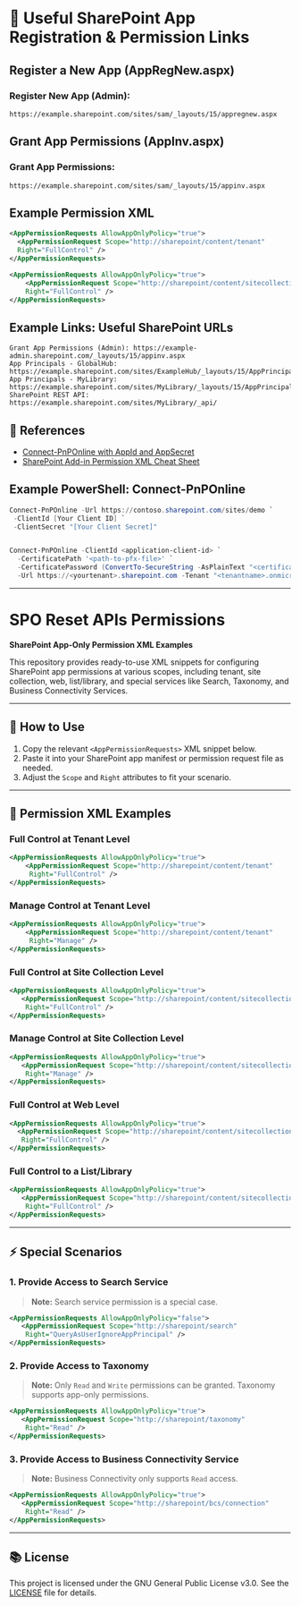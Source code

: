 # 📝 Useful SharePoint App Registration & Permission Links

## Register a New App (AppRegNew.aspx)

### Register New App (Admin):

```
https://example.sharepoint.com/sites/sam/_layouts/15/appregnew.aspx
```

## Grant App Permissions (AppInv.aspx)

### Grant App Permissions:

```
https://example.sharepoint.com/sites/sam/_layouts/15/appinv.aspx
```

## Example Permission XML

```xml
<AppPermissionRequests AllowAppOnlyPolicy="true">
  <AppPermissionRequest Scope="http://sharepoint/content/tenant"
  Right="FullControl" />
</AppPermissionRequests>

<AppPermissionRequests AllowAppOnlyPolicy="true">
    <AppPermissionRequest Scope="http://sharepoint/content/sitecollection"
    Right="FullControl" />
</AppPermissionRequests>
```

## Example Links: Useful SharePoint URLs

```
Grant App Permissions (Admin): https://example-admin.sharepoint.com/_layouts/15/appinv.aspx
App Principals - GlobalHub: https://example.sharepoint.com/sites/ExampleHub/_layouts/15/AppPrincipals.aspx
App Principals - MyLibrary: https://example.sharepoint.com/sites/MyLibrary/_layouts/15/AppPrincipals.aspx
SharePoint REST API: https://example.sharepoint.com/sites/MyLibrary/_api/
```

## 🔗 References

- [Connect-PnPOnline with AppId and AppSecret](https://www.sharepointdiary.com/2019/03/connect-pnponline-with-appid-and-appsecret.html)
- [SharePoint Add-in Permission XML Cheat Sheet](https://medium.com/ng-sp/sharepoint-add-in-permission-xml-cheat-sheet-64b87d8d7600)

## Example PowerShell: Connect-PnPOnline

```powershell
Connect-PnPOnline -Url https://contoso.sharepoint.com/sites/demo `
 -ClientId [Your Client ID] `
 -ClientSecret "[Your Client Secret]"


Connect-PnPOnline -ClientId <application-client-id> `
  -CertificatePath '<path-to-pfx-file>' `
  -CertificatePassword (ConvertTo-SecureString -AsPlainText "<certificate-password>" -Force) `
  -Url https://<yourtenant>.sharepoint.com -Tenant "<tenantname>.onmicrosoft.com"
```

---

# SPO Reset APIs Permissions

**SharePoint App-Only Permission XML Examples**

This repository provides ready-to-use XML snippets for configuring SharePoint app permissions at various scopes, including tenant, site collection, web, list/library, and special services like Search, Taxonomy, and Business Connectivity Services.

---

## 🚀 How to Use

1. Copy the relevant `<AppPermissionRequests>` XML snippet below.
2. Paste it into your SharePoint app manifest or permission request file as needed.
3. Adjust the `Scope` and `Right` attributes to fit your scenario.

---

## 🔑 Permission XML Examples

### Full Control at Tenant Level

```xml
<AppPermissionRequests AllowAppOnlyPolicy="true">
    <AppPermissionRequest Scope="http://sharepoint/content/tenant"
     Right="FullControl" />
</AppPermissionRequests>
```

### Manage Control at Tenant Level

```xml
<AppPermissionRequests AllowAppOnlyPolicy="true">
    <AppPermissionRequest Scope="http://sharepoint/content/tenant"
     Right="Manage" />
</AppPermissionRequests>
```

### Full Control at Site Collection Level

```xml
<AppPermissionRequests AllowAppOnlyPolicy="true">
   <AppPermissionRequest Scope="http://sharepoint/content/sitecollection"
    Right="FullControl" />
</AppPermissionRequests>
```

### Manage Control at Site Collection Level

```xml
<AppPermissionRequests AllowAppOnlyPolicy="true">
   <AppPermissionRequest Scope="http://sharepoint/content/sitecollection"
    Right="Manage" />
</AppPermissionRequests>
```

### Full Control at Web Level

```xml
<AppPermissionRequests AllowAppOnlyPolicy="true">
  <AppPermissionRequest Scope="http://sharepoint/content/sitecollection/web"
   Right="FullControl" />
</AppPermissionRequests>
```

### Full Control to a List/Library

```xml
<AppPermissionRequests AllowAppOnlyPolicy="true">
   <AppPermissionRequest Scope="http://sharepoint/content/sitecollection/web/list"
    Right="FullControl" />
</AppPermissionRequests>
```

---

## ⚡ Special Scenarios

### 1. Provide Access to Search Service

> **Note:** Search service permission is a special case.

```xml
<AppPermissionRequests AllowAppOnlyPolicy="false">
   <AppPermissionRequest Scope="http://sharepoint/search"
    Right="QueryAsUserIgnoreAppPrincipal" />
</AppPermissionRequests>
```

### 2. Provide Access to Taxonomy

> **Note:** Only `Read` and `Write` permissions can be granted. Taxonomy supports app-only permissions.

```xml
<AppPermissionRequests AllowAppOnlyPolicy="true">
   <AppPermissionRequest Scope="http://sharepoint/taxonomy"
    Right="Read" />
</AppPermissionRequests>
```

### 3. Provide Access to Business Connectivity Service

> **Note:** Business Connectivity only supports `Read` access.

```xml
<AppPermissionRequests AllowAppOnlyPolicy="true">
   <AppPermissionRequest Scope="http://sharepoint/bcs/connection"
    Right="Read" />
</AppPermissionRequests>
```

---

## 📚 License

This project is licensed under the GNU General Public License v3.0. See the [LICENSE](LICENSE) file for details.
